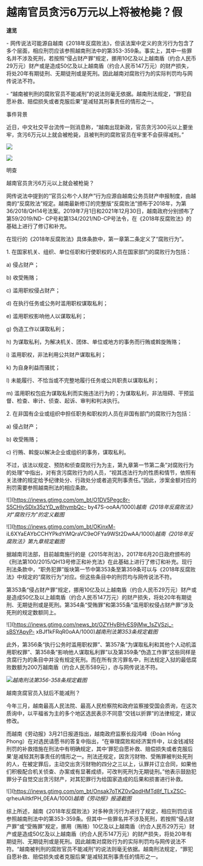 # 越南官员贪污6万元以上将被枪毙？假

**速览**

\-
网传说法可能源自越南《2018年反腐败法》，但该法案中定义的贪污行为包含了多个层面，相应刑罚应该参照越南刑法中的第353-359条。事实上，其中一些罪名并不涉及死刑，若按照“侵占财产罪”规定，挪用10亿及以上越南盾（约合人民币29万元）财产或是造成50亿及以上越南盾（约合人民币147万元）的财产损失，将处20年有期徒刑、无期徒刑或是死刑。因此越南对腐败行为的实际判罚均与网传说法不符。

\- “越南被判刑的腐败官员不能减刑”的说法则毫无依据。越南刑法规定，“罪犯自愿补救、赔偿损失或者克服后果”是减轻其刑事责任的情形之一。

事件背景

近日，中文社交平台流传一则消息称，“越南出现新政，官员贪污300元以上要坐牢，贪污6万元以上就会被枪毙，且被判刑的腐败官员在牢里不会获得减刑。”

![](https://inews.gtimg.com/om_bt/OYfOxzg7GYxVqiyMY5APdwWVxsXOLAkXmMuol7r8towhcAA/1000)

![](https://inews.gtimg.com/om_bt/O81l9AiJJYJ31Q60LZvPBXlA6NLgpQ0X3ZF9HDg45oaWkAA/1000)

明查

越南官员贪污6万元以上就会被枪毙？

网传说法中提到的“官员公布个人财产”行为应源自越南公务员财产申报制度，由越南的“反腐败法”规定。越南最新修订的完整版“反腐败法”颁布于2018年，为第36/2018/QH14号法案。2019年7月1日和2021年12月30日，越南政府分别颁布了第59/2019/ND-
CP号和第134/2021/ND-CP号法令，在《2018年反腐败法》的基础上进行了修订和补充。

在现行的《2018年反腐败法》具体条款中，第一章第二条定义了“腐败行为”。

1\. 在国家机关、组织、单位任职和行使职权的人员在国家部门的腐败行为包括：

a) 侵占财产；

b) 收受贿赂；

c) 滥用职权侵占财产；

d) 在执行任务或公务时滥用职权谋取私利；

e) 滥用职权影响他人以谋取私利；

g) 伪造工作以谋取私利；

h) 为谋取私利，为解决机关、团体、单位或地方的事务而行贿或斡旋贿赂；

i) 滥用职权，非法利用公共财产谋取私利；

k) 为自身利益而骚扰；

l) 未能履行、不恰当或不完整地履行任务或公共职责以谋取私利；

m) 滥用职权包庇为谋取私利而实施违法行为的；为谋取私利，非法阻碍、干预监督、检查、审计、侦查、起诉、审判和判决执行。

2\. 在非国有企业或组织中担任职务和职权的人员在非国有部门的腐败行为包括：

a) 侵占财产；

b) 收受贿赂；

c) 行贿、斡旋以解决企业或组织的事务，谋取私利。

不过，该法以规定、预防和侦查腐败行为为主，第九章第一节第二条”对腐败行为的处理”中指出，对有贪污腐败行为的人员，“视其违法行为的性质和情节，依照有关法律的规定给予纪律处分、行政处分或者追究刑事责任。”因此，涉案金额对应的刑罚需要参照越南刑法的相应条款。

![](https://inews.gtimg.com/om_bt/O1DV5Pegc8r-S5CHiySDIx35zYD_w8hymbQc-
by47S-ooAA/1000)_越南《2018年反腐败法》对“腐败行为”的定义截图_

![](https://inews.gtimg.com/om_bt/OKinxM-
iL6XYaEAYbCCHYPkdYiMQraVC9eOFYa9WSt2DwAA/1000)_越南《2018年反腐败法》第九章规定截图_

据越南司法部，目前越南施行的是《2015年刑法》，2017年6月20日政府颁布的《刑法第100/2015/QH13号修正和补充法》在此基础上进行了修订和补充。现行刑法条款中，“职务犯罪”版块第一节中第353条至第359条可以与《2018年反腐败法》中规定的“腐败行为”对应。但这些条目中的刑罚均与网传说法不符。

第353条“侵占财产罪”规定，挪用10亿及以上越南盾（约合人民币29万元）财产或是造成50亿及以上越南盾（约合人民币147万元）的财产损失，将处20年有期徒刑、无期徒刑或是死刑。第354条“受贿罪”和第355条“滥用职权侵占财产罪”涉及死刑的规定数额同上。

![](https://inews.gtimg.com/news_bt/OZYHyBHvES9jMw_1sZVSzj_-sBSYApyP-
xBJf1kFRqR0oAA/1000)_越南刑法第353条规定截图_

此外，第356条“执行公务时滥用职权罪”、第357条“为谋取私利和其他个人动机滥用职权罪”、第358条“影响他人谋取私利罪”以及第359条“伪造工作罪”这些同样是贪腐行为的条目中并没有规定死刑。而在所有贪污罪名中，刑法规定入狱的最低腐败数额为200万越南盾（约合人民币589元），亦与网传说法不符。

![](https://inews.gtimg.com/om_bt/O-3KNd43LCSnNMaaQXNQ5hsSCdjpDWZ46EitLnGNLDW0cAA/1000)_越南刑法第356-358条规定截图_

越南贪腐官员入狱后不能减刑？

今年三月，越南最高人民法院、最高人民检察院和政府监察接受国会质询，在这次质询中，以平福省为主的多个地区选民表示不同意“交钱以折罪”的法律规定，建议修改。

而越南《劳动报》3月21日报道指出，越南政府监察长段鸿峰（Đoàn Hồng
Phong）在对选民请愿书的答复中指出，“在审理腐败和经济案件中，以金钱减轻刑罚的补救措施在刑法中有明确规定，其中‘罪犯自愿补救、赔偿损失或者克服后果’是减轻其刑事责任的情形之一。刑法还规定，因贪污财物、受贿罪被判处死刑的人，在被定罪后，主动交出贪污财物的四分之三以上，认罪并订立合同，如果他们积极配合机关侦查、办案或有显著成绩，可改判死刑为无期徒刑。”他表示鼓励犯罪分子自觉交出贪污财产，对其犯罪行为给国家造成的后果和损害进行补救。

![](https://inews.gtimg.com/om_bt/Onsak7oTKZ0vQpdHMTd8f_TLxZSC-
qrheuAiltkfPH_0EAA/1000)_越南《劳动报》报道截图_

综上所述，越南《2018年反腐败法》对多种贪污行为进行了规定，相应刑罚应该参照越南刑法中的第353-359条。但其中一些罪名并不涉及死刑，若按照“侵占财产罪”或“受贿罪”规定，挪用（贿赂）10亿及以上越南盾（约合人民币29万元）财产或是造成50亿及以上越南盾（约合人民币147万元）的财产损失，将处20年有期徒刑、无期徒刑或是死刑。因此越南对腐败行为的实际判罚均与网传说法不符。“越南被判刑的腐败官员不能减刑”的说法则毫无依据。越南刑法规定，“罪犯自愿补救、赔偿损失或者克服后果’是减轻其刑事责任的情形之一。

